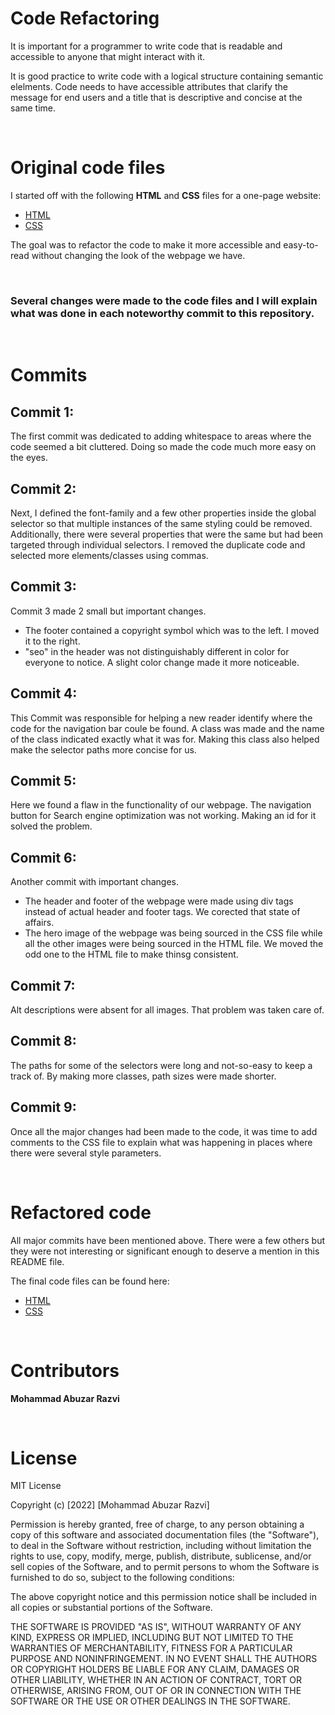 # Code Refactoring

It is important for a programmer to write code that is readable and accessible to anyone that might interact with it.

It is good practice to write code with a logical structure containing semantic elelments. Code needs to have accessible attributes that clarify the message for end users and a title that is descriptive and concise at the same time. 

<br>

# Original code files

I started off with the following **HTML** and **CSS** files for a one-page website:

- [HTML](https://github.com/MoeCancode/Code-Refactoring/blob/main/Original_code/index.html)
- [CSS](https://github.com/MoeCancode/Code-Refactoring/blob/main/Original_code/style.css)

The goal was to refactor the code to make it more accessible and easy-to-read without changing the look of the webpage we have.

<br>

### **Several changes were made to the code files and I will explain what was done in each noteworthy commit to this repository.**

<br>

# Commits

## Commit 1:

The first commit was dedicated to adding whitespace to areas where the code seemed a bit cluttered. Doing so made the code much more easy on the eyes.

## Commit 2:

Next, I defined the font-family and a few other properties inside the global selector so that multiple instances of the same styling could be removed. Additionally, there were several properties that were the same but had been targeted through individual selectors. I removed the duplicate code and selected more elements/classes using commas.

## Commit 3:

Commit 3 made 2 small but important changes. 
- The footer contained a copyright symbol which was to the left. I moved it to the right.
- "seo" in the header was not distinguishably different in color for everyone to notice. A slight color change made it more noticeable.

## Commit 4:

This Commit was responsible for helping a new reader identify where the code for the navigation bar coule be found. A class was made and the name of the class indicated exactly what it was for. Making this class also helped make the selector paths more concise for us.

## Commit 5:

Here we found a flaw in the functionality of our webpage. The navigation button for Search engine optimization was not working. Making an id for it solved the problem.

## Commit 6:

Another commit with important changes.
- The header and footer of the webpage were made using div tags instead of actual header and footer tags. We corected that state of affairs.
- The hero image of the webpage was being sourced in the CSS file while all the other images were being sourced in the HTML file. We moved the odd one to the HTML file to make thinsg consistent.

## Commit 7:

Alt descriptions were absent for all images. That problem was taken care of.

## Commit 8:

The paths for some of the selectors were long and not-so-easy to keep a track of. By making more classes, path sizes were made shorter.

## Commit 9:

Once all the major changes had been made to the code, it was time to add comments to the CSS file to explain what was happening in places where there were several style parameters.

<br>

# Refactored code

All major commits have been mentioned above. There were a few others but they were not interesting or significant enough to deserve a mention in this README file. 

The final code files can be found here:

- [HTML](https://github.com/MoeCancode/Code-Refactoring/blob/main/index.html)
- [CSS](https://github.com/MoeCancode/Code-Refactoring/blob/main/assets/css/style.css)

<br>

# Contributors

**Mohammad Abuzar Razvi**

<br>

# License

MIT License

Copyright (c) [2022] [Mohammad Abuzar Razvi]

Permission is hereby granted, free of charge, to any person obtaining a copy
of this software and associated documentation files (the "Software"), to deal
in the Software without restriction, including without limitation the rights
to use, copy, modify, merge, publish, distribute, sublicense, and/or sell
copies of the Software, and to permit persons to whom the Software is
furnished to do so, subject to the following conditions:

The above copyright notice and this permission notice shall be included in all
copies or substantial portions of the Software.

THE SOFTWARE IS PROVIDED "AS IS", WITHOUT WARRANTY OF ANY KIND, EXPRESS OR
IMPLIED, INCLUDING BUT NOT LIMITED TO THE WARRANTIES OF MERCHANTABILITY,
FITNESS FOR A PARTICULAR PURPOSE AND NONINFRINGEMENT. IN NO EVENT SHALL THE
AUTHORS OR COPYRIGHT HOLDERS BE LIABLE FOR ANY CLAIM, DAMAGES OR OTHER
LIABILITY, WHETHER IN AN ACTION OF CONTRACT, TORT OR OTHERWISE, ARISING FROM,
OUT OF OR IN CONNECTION WITH THE SOFTWARE OR THE USE OR OTHER DEALINGS IN THE
SOFTWARE.



